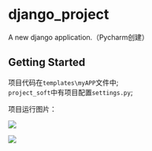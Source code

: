 # django_project

A new django application.（Pycharm创建）

## Getting Started

项目代码在`templates\myAPP`文件中;  
`project_soft`中有项目配置`settings.py`;

项目运行图片：

![](https://note.youdao.com/yws/public/resource/ecd343f8a42de9e26c3391b2e8652ef7/xmlnote/E9B20E35E5DB44B1AA9E6C9354177F23/939)

![](https://note.youdao.com/yws/public/resource/ecd343f8a42de9e26c3391b2e8652ef7/xmlnote/854B2A2EE7C4411BB5D53687B6B36809/942)
